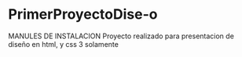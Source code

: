 # PrimerProyectoDise-o
MANULES DE INSTALACION
Proyecto realizado para presentacion de diseño en html, y css 3 solamente
